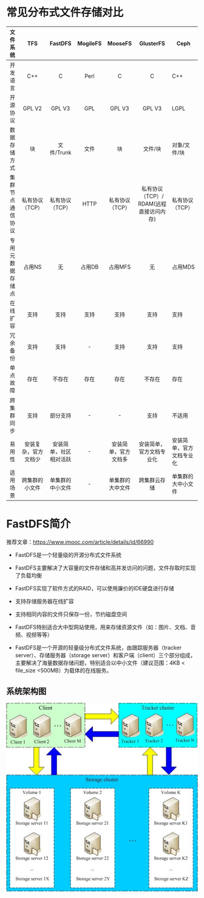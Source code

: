 # 常见分布式文件存储对比

<table>
<thead>
<tr>
<th style="text-align: center;">文件系统</th>
<th style="text-align: center;">TFS</th>
<th style="text-align: center;">FastDFS</th>
<th style="text-align: center;">MogileFS</th>
<th style="text-align: center;">MooseFS</th>
<th style="text-align: center;">GlusterFS</th>
<th>Ceph</th>
</tr>
</thead>
<tbody>
<tr>
<td style="text-align: center;">开发语言</td>
<td style="text-align: center;">C++</td>
<td style="text-align: center;">C</td>
<td style="text-align: center;">Perl</td>
<td style="text-align: center;">C</td>
<td style="text-align: center;">C</td>
<td>C++</td>
</tr>
<tr>
<td style="text-align: center;">开源协议</td>
<td style="text-align: center;">GPL V2</td>
<td style="text-align: center;">GPL V3</td>
<td style="text-align: center;">GPL</td>
<td style="text-align: center;">GPL V3</td>
<td style="text-align: center;">GPL V3</td>
<td>LGPL</td>
</tr>
<tr>
<td style="text-align: center;">数据存储方式</td>
<td style="text-align: center;">块</td>
<td style="text-align: center;">文件/Trunk</td>
<td style="text-align: center;">文件</td>
<td style="text-align: center;">块</td>
<td style="text-align: center;">文件/块</td>
<td>对象/文件/块</td>
</tr>
<tr>
<td style="text-align: center;">集群节点通信协议</td>
<td style="text-align: center;">私有协议（TCP）</td>
<td style="text-align: center;">私有协议（TCP）</td>
<td style="text-align: center;">HTTP</td>
<td style="text-align: center;">私有协议（TCP）</td>
<td style="text-align: center;">私有协议（TCP）/ RDAM(远程直接访问内存)</td>
<td>私有协议（TCP）</td>
</tr>
<tr>
<td style="text-align: center;">专用元数据存储点</td>
<td style="text-align: center;">占用NS</td>
<td style="text-align: center;">无</td>
<td style="text-align: center;">占用DB</td>
<td style="text-align: center;">占用MFS</td>
<td style="text-align: center;">无</td>
<td>占用MDS</td>
</tr>
<tr>
<td style="text-align: center;">在线扩容</td>
<td style="text-align: center;">支持</td>
<td style="text-align: center;">支持</td>
<td style="text-align: center;">支持</td>
<td style="text-align: center;">支持</td>
<td style="text-align: center;">支持</td>
<td>支持</td>
</tr>
<tr>
<td style="text-align: center;">冗余备份</td>
<td style="text-align: center;">支持</td>
<td style="text-align: center;">支持</td>
<td style="text-align: center;">-</td>
<td style="text-align: center;">支持</td>
<td style="text-align: center;">支持</td>
<td>支持</td>
</tr>
<tr>
<td style="text-align: center;">单点故障</td>
<td style="text-align: center;">存在</td>
<td style="text-align: center;">不存在</td>
<td style="text-align: center;">存在</td>
<td style="text-align: center;">存在</td>
<td style="text-align: center;">不存在</td>
<td>存在</td>
</tr>
<tr>
<td style="text-align: center;">跨集群同步</td>
<td style="text-align: center;">支持</td>
<td style="text-align: center;">部分支持</td>
<td style="text-align: center;">-</td>
<td style="text-align: center;">-</td>
<td style="text-align: center;">支持</td>
<td>不适用</td>
</tr>
<tr>
<td style="text-align: center;">易用性</td>
<td style="text-align: center;">安装复杂，官方文档少</td>
<td style="text-align: center;">安装简单，社区相对活跃</td>
<td style="text-align: center;">-</td>
<td style="text-align: center;">安装简单，官方文档多</td>
<td style="text-align: center;">安装简单，官方文档专业化</td>
<td>安装简单，官方文档专业化</td>
</tr>
<tr>
<td style="text-align: center;">适用场景</td>
<td style="text-align: center;">跨集群的小文件</td>
<td style="text-align: center;">单集群的中小文件</td>
<td style="text-align: center;">-</td>
<td style="text-align: center;">单集群的大中文件</td>
<td style="text-align: center;">跨集群云存储</td>
<td>单集群的大中小文件</td>
</tr>
</tbody>
</table>

# FastDFS简介

推荐文章：https://www.imooc.com/article/details/id/66990

- FastDFS是一个轻量级的开源分布式文件系统

- FastDFS主要解决了大容量的文件存储和高并发访问的问题，文件存取时实现了负载均衡

- FastDFS实现了软件方式的RAID，可以使用廉价的IDE硬盘进行存储

- 支持存储服务器在线扩容

- 支持相同内容的文件只保存一份，节约磁盘空间

- FastDFS特别适合大中型网站使用，用来存储资源文件（如：图片、文档、音频、视频等等）

- FastDFS是一个开源的轻量级分布式文件系统，由跟踪服务器（tracker server）、存储服务器（storage server）和客户端（client）三个部分组成，主要解决了海量数据存储问题，特别适合以中小文件（建议范围：4KB < file_size <500MB）为载体的在线服务。

## 系统架构图

![5b6d01cf000101f106530642](./assets/5b6d01cf000101f106530642.jpg)

